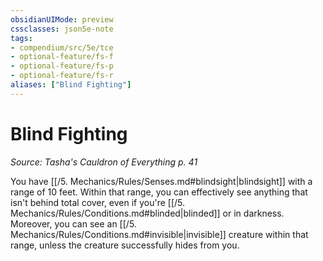 ```yaml
---
obsidianUIMode: preview
cssclasses: json5e-note
tags:
- compendium/src/5e/tce
- optional-feature/fs-f
- optional-feature/fs-p
- optional-feature/fs-r
aliases: ["Blind Fighting"]
---
```

# Blind Fighting
*Source: Tasha's Cauldron of Everything p. 41* 

You have [[/5. Mechanics/Rules/Senses.md#blindsight\|blindsight]] with a range of 10 feet. Within that range, you can effectively see anything that isn't behind total cover, even if you're [[/5. Mechanics/Rules/Conditions.md#blinded\|blinded]] or in darkness. Moreover, you can see an [[/5. Mechanics/Rules/Conditions.md#invisible\|invisible]] creature within that range, unless the creature successfully hides from you.